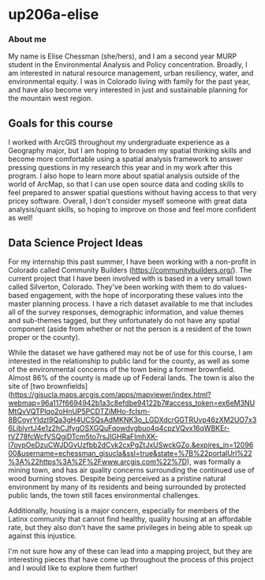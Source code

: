 # up206a-elise

### About me

My name is Elise Chessman (she/hers), and I am a second year MURP student in the Environmental Analysis and Policy concentration. Broadly, I am interested in natural resource management, urban resiliency, water, and environmental equity. I was in Colorado living with family for the past year, and have also become very interested in just and sustainable planning for the mountain west region. 

## Goals for this course

I worked with ArcGIS throughout my undergraduate experience as a Geography major, but I am hoping to broaden my spatial thinking skills and become more comfortable using a spatial analysis framework to answer pressing questions in my research this year and in my work after this program. I also hope to learn more about spatial analysis outside of the world of ArcMap, so that I can use open source data and coding skills to feel prepared to answer spatial questions without having access to that very pricey software. Overall, I don't consider myself someone with great data analysis/quant skills, so hoping to improve on those and feel more confident as well! 

## Data Science Project Ideas

For my internship this past summer, I have been working with a non-profit in Colorado called Community Builders (https://communitybuilders.org/). The current project that I have been involved with is based in a very small town called Silverton, Colorado. They've been working with them to do values-based engagement, with the hope of incorporating these values into the master planning process. I have a rich dataset available to me that includes all of the survey responses, demographic information, and value themes and sub-themes tagged, but they unfortunately do not have any spatial component (aside from whether or not the person is a resident of the town proper or the county). 

While the dataset we have gathered may not be of use for this course, I am interested in the relationship to public land for the county, as well as some of the environmental concerns of the town being a former brownfield. Almost 86% of the county is made up of Federal lands. The town is also the site of [two brownfields] (https://gisucla.maps.arcgis.com/apps/mapviewer/index.html?webmap=96a117f6694942b1a3c8efdbe94122b7#access_token=ex6eM3NUMtQvVQTPlqo2oHnUP5PCDTZiMHo-fcIsm-8BCoyrYldzI9Qa3gH4UCSQsAdMKNK3o_LGDXdcrGGTRUvp46zXM2UO7x36LjblyrtJ4e1z2hCJfygOSXGQuFqowdvgbuo4q4cpzVQvx16qWBKEr-tVZ78fcWcfVSQgiDTcm5to7rsJIGHRaFImhXK-I7ovpOeDzuCWJDGvUzfbb2dCvk2cxPgZtJxUSwckGZo.&expires_in=1209600&username=echessman_gisucla&ssl=true&state=%7B%22portalUrl%22%3A%22https%3A%2F%2Fwww.arcgis.com%22%7D), was formally a mining town, and has air quality concerns surrounding the continued use of wood burning stoves. Despite being perceived as a pristine natural environment by many of its residents and being surrounded by protected public lands, the town still faces environmental challenges.

Additionally, housing is a major concern, especially for members of the Latinx community that cannot find healthy, quality housing at an affordable rate, but they also don't have the same privileges in being able to speak up against this injustice.

I'm not sure how any of these can lead into a mapping project, but they are interesting pieces that have come up throughout the process of this project and I would like to explore them further! 
